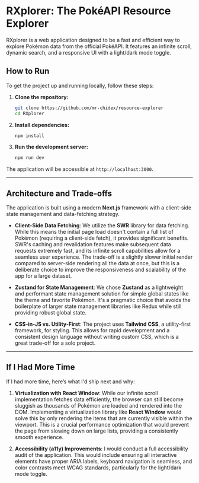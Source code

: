 # RXplorer: The PokéAPI Resource Explorer

RXplorer is a web application designed to be a fast and efficient way to explore Pokémon data from the official PokéAPI. It features an infinite scroll, dynamic search, and a responsive UI with a light/dark mode toggle.

## How to Run

To get the project up and running locally, follow these steps:

1.  **Clone the repository:**

    ```bash
    git clone https://github.com/mr-chidex/resource-explorer
    cd RXplorer
    ```

2.  **Install dependencies:**

    ```bash
    npm install
    ```

3.  **Run the development server:**
    ```bash
    npm run dev
    ```

The application will be accessible at `http://localhost:3000`.

---

## Architecture and Trade‑offs

The application is built using a modern **Next.js** framework with a client-side state management and data-fetching strategy.

- **Client-Side Data Fetching**: We utilize the **SWR** library for data fetching. While this means the initial page load doesn't contain a full list of Pokémon (requiring a client-side fetch), it provides significant benefits. SWR's caching and revalidation features make subsequent data requests extremely fast, and its infinite scroll capabilities allow for a seamless user experience. The trade-off is a slightly slower initial render compared to server-side rendering all the data at once, but this is a deliberate choice to improve the responsiveness and scalability of the app for a large dataset.

- **Zustand for State Management**: We chose **Zustand** as a lightweight and performant state management solution for simple global states like the theme and favorite Pokémon. It's a pragmatic choice that avoids the boilerplate of larger state management libraries like Redux while still providing robust global state.

- **CSS-in-JS vs. Utility-First**: The project uses **Tailwind CSS**, a utility-first framework, for styling. This allows for rapid development and a consistent design language without writing custom CSS, which is a great trade-off for a solo project.

---

## If I Had More Time

If I had more time, here’s what I'd ship next and why:

1.  **Virtualization with React Window**: While our infinite scroll implementation fetches data efficiently, the browser can still become sluggish as thousands of Pokémon are loaded and rendered into the DOM. Implementing a virtualization library like **React Window** would solve this by only rendering the items that are currently visible within the viewport. This is a crucial performance optimization that would prevent the page from slowing down on large lists, providing a consistently smooth experience.

2.  **Accessibility (a11y) Improvements**: I would conduct a full accessibility audit of the application. This would include ensuring all interactive elements have proper ARIA labels, keyboard navigation is seamless, and color contrasts meet WCAG standards, particularly for the light/dark mode toggle.
